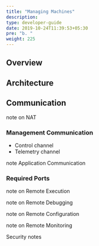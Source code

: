 ```yaml
---
title: "Managing Machines"
description:
type: developer-guide
date: 2019-10-24T11:39:53+05:30
pre: "b. "
weight: 225
---
```

## Overview

## Architecture
## Communication
note on NAT
### Management Communication

* Control channel
* Telemetry channel

note Application Communication

### Required Ports

note on Remote Execution

note on Remote Debugging

note on Remote Configuration

note on Remote Monitoring

Security notes

